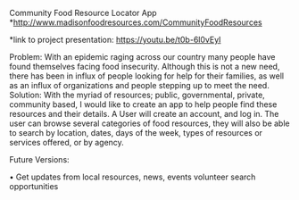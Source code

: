 Community Food Resource Locator App
*http://www.madisonfoodresources.com/CommunityFoodResources

*link to project presentation: https://youtu.be/t0b-6l0vEyI


Problem:  With an epidemic raging across our country many people have found themselves facing food insecurity.  Although this is not a new need, there has been in influx of people looking for help for their families, as well as an influx of organizations and people stepping up to meet the need.
Solution:  With the myriad of resources; public, governmental, private, community based, I would like to create an app to help people find these resources and their details.
    A User will create an account, and log in.  The user can browse several categories of food resources, they will also be able to search by location, dates, days of the week, types of resources or services offered, or by agency.


Future Versions:

•	Get updates from local resources, news, events
volunteer search opportunities

